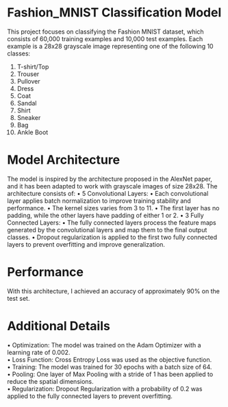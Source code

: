 # Fashion_MNIST Classification Model

This project focuses on classifying the Fashion MNIST dataset, which consists of 60,000 training examples and 10,000 test examples. Each example is a 28x28 grayscale image representing one of the following 10 classes:
  1. T-shirt/Top
  2. Trouser
  3. Pullover
  4. Dress
  5. Coat
  6. Sandal
  7. Shirt
  8. Sneaker
  9. Bag
   10. Ankle Boot


# Model Architecture 

The model is inspired by the architecture proposed in the AlexNet paper, and it has been adapted to work with grayscale images of size 28x28. The architecture consists of:
	 • 5 Convolutional Layers:
	    •	Each convolutional layer applies batch normalization to improve training stability and performance.
	    •	The kernel sizes varies from 3 to 11. 
      • The first layer has no padding, while the other layers have padding of either 1 or 2.
	•	3 Fully Connected Layers:
	    •	The fully connected layers process the feature maps generated by the convolutional layers and map them to the final output classes.
	    •	Dropout regularization is applied to the first two fully connected layers to prevent overfitting and improve generalization.


# Performance 
With this architecture, I achieved an accuracy of approximately 90% on the test set. 


# Additional Details
  • Optimization: The model was trained on the Adam Optimizer with a learning rate of 0.002.  
  • Loss Function: Cross Entropy Loss was used as the objective function.   
  • Training: The model was trained for 30 epochs with a batch size of 64.    
  • Pooling: One layer of Max Pooling with a stride of 1 has been applied to reduce the spatial dimensions.    
  • Regularization: Dropout Regularization with a probability of 0.2 was applied to the fully connected layers to prevent overfitting.    
